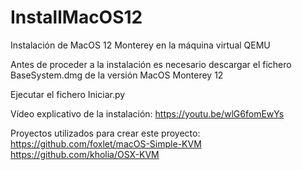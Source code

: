 # InstallMacOS12
Instalación de MacOS 12 Monterey en la máquina virtual QEMU

Antes de proceder a la instalación es necesario descargar el fichero BaseSystem.dmg de la versión MacOS Monterey 12

Ejecutar el fichero Iniciar.py

Vídeo explicativo de la instalación: https://youtu.be/wlG6fomEwYs

Proyectos utilizados para crear este proyecto:
https://github.com/foxlet/macOS-Simple-KVM
https://github.com/kholia/OSX-KVM
